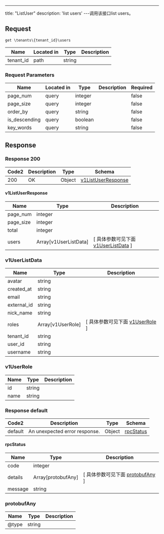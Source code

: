 ---
title: "ListUser"
description: 'list users'
---调用该接口list users。



## Request


```
get \tenants\{tenant_id}\users
```

| Name | Located in | Type | Description | 
| ---- | ---------- | ----------- | ----------- | 
| tenant_id | path | string |  |  

###  Request Parameters

| Name | Located in | Type | Description |  Required |
| ---- | ---------- | ----------- | ----------- |  ---- |
| page_num | query | integer |  |  false |
| page_size | query | integer |  |  false |
| order_by | query | string |  |  false |
| is_descending | query | boolean |  |  false |
| key_words | query | string |  |  false |

## Response

### Response  200 
| Code2 | Description | Type | Schema |
| ---- | ----------- | ------ | ------ |
| 200 | OK | Object | [v1ListUserResponse](#v1ListUserResponse) |

#### v1ListUserResponse

| Name | Type | Description | 
| ---- | ---- | ----------- |     
| page_num | integer |  |      
| page_size | integer |  |      
| total | integer |  |          
| users | Array[v1UserListData] |  [ 具体参数可见下面 [v1UserListData](#v1UserListData) ] |    

### v1UserListData
| Name | Type | Description | 
| ---- | ---- | ----------- |     
| avatar | string |  |      
| created_at | string |  |      
| email | string |  |      
| external_id | string |  |      
| nick_name | string |  |          
| roles | Array[v1UserRole] |  [ 具体参数可见下面 [v1UserRole](#v1UserRole) ] |       
| tenant_id | string |  |      
| user_id | string |  |      
| username | string |  |   

### v1UserRole
| Name | Type | Description | 
| ---- | ---- | ----------- |     
| id | string |  |      
| name | string |  |   



### Response  default 
| Code2 | Description | Type | Schema |
| ---- | ----------- | ------ | ------ |
| default | An unexpected error response. | Object | [rpcStatus](#rpcStatus) |

#### rpcStatus

| Name | Type | Description | 
| ---- | ---- | ----------- |     
| code | integer |  |          
| details | Array[protobufAny] |  [ 具体参数可见下面 [protobufAny](#protobufAny) ] |       
| message | string |  |   

### protobufAny
| Name | Type | Description | 
| ---- | ---- | ----------- |     
| @type | string |  |   



